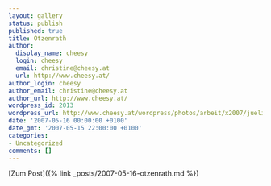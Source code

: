 ```yaml
---
layout: gallery
status: publish
published: true
title: Otzenrath
author:
  display_name: cheesy
  login: cheesy
  email: christine@cheesy.at
  url: http://www.cheesy.at/
author_login: cheesy
author_email: christine@cheesy.at
author_url: http://www.cheesy.at/
wordpress_id: 2013
wordpress_url: http://www.cheesy.at/wordpress/photos/arbeit/x2007/juelich/2007-05-16/
date: '2007-05-16 00:00:00 +0100'
date_gmt: '2007-05-15 22:00:00 +0100'
categories:
- Uncategorized
comments: []
---
```


[Zum Post]({% link _posts/2007-05-16-otzenrath.md %})
<!--:-->

